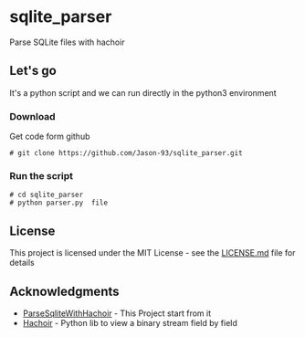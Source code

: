 # sqlite_parser

Parse SQLite files with hachoir


## Let's go

It's a python script and we can  run directly in the python3 environment  

### Download

Get code form github 

```
# git clone https://github.com/Jason-93/sqlite_parser.git
```

### Run the script


```
# cd sqlite_parser
# python parser.py  file 
```

## License

This project is licensed under the MIT License - see the [LICENSE.md](LICENSE.md) file for details

## Acknowledgments

* [ParseSqliteWithHachoir](https://github.com/tibs/ParseSqliteWithHachoir) - This Project start from it
* [Hachoir](https://hachoir.readthedocs.io/en/latest/) - Python lib to view  a binary stream field by field

